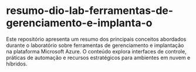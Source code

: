 # resumo-dio-lab-ferramentas-de-gerenciamento-e-implanta-o
Este repositório apresenta um resumo dos principais conceitos abordados durante o laboratório sobre ferramentas de gerenciamento e implantação na plataforma Microsoft Azure. O conteúdo explora interfaces de controle, práticas de automação e recursos estratégicos para ambientes em nuvem e híbridos.

